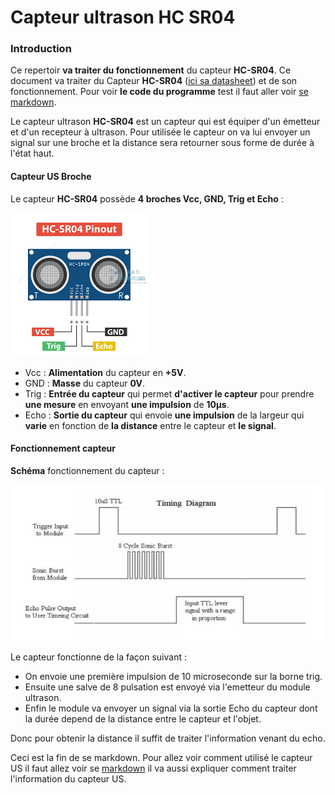 # Capteur ultrason HC SR04

### Introduction

Ce repertoir **va traiter du fonctionnement** du capteur **HC-SR04**. Ce document va traiter du Capteur **HC-SR04** ([ici sa datasheet]()) et de son fonctionnement. Pour voir **le code du programme** test il faut aller voir [se markdown]().  

Le capteur ultrason **HC-SR04** est un capteur qui est équiper d'un émetteur et d'un recepteur à ultrason. Pour utilisée le capteur on va lui envoyer un signal sur une broche et la distance sera retourner sous forme de durée à l'état haut.

#### Capteur US Broche

Le capteur **HC-SR04** possède **4 broches Vcc, GND, Trig et Echo** :

![Pinout_HC-SR04](https://github.com/J3R5/Arduino_ultrason_HC_SR04/blob/main/datasheet/pinout%20HC-SR04.png)

* Vcc  : **Alimentation** du capteur en **+5V**.
* GND  : **Masse** du capteur **0V**.
* Trig : **Entrée du capteur** qui permet **d'activer le capteur** pour prendre **une mesure** en envoyant **une impulsion** de **10µs**.
* Echo : **Sortie du capteur** qui envoie **une impulsion** de la largeur qui **varie** en fonction de **la distance** entre le capteur et **le signal**.

#### Fonctionnement capteur

**Schéma** fonctionnement du capteur :

![logigramme_us](https://github.com/J3R5/Arduino_ultrason_HC_SR04/blob/main/datasheet/logigramme_us.PNG)

Le capteur fonctionne de la façon suivant :

* On envoie une première impulsion de 10 microseconde sur la borne trig.
* Ensuite une salve de 8 pulsation est envoyé via l'emetteur du module ultrason.
* Enfin le module va envoyer un signal via la sortie Echo du capteur dont la durée depend de la distance entre le capteur et l'objet.

Donc pour obtenir la distance il suffit de traiter l'information venant du echo.

Ceci est la fin de se markdown. Pour allez voir comment utilisé le capteur US il faut allez voir se [markdown]() il va aussi expliquer comment traiter l'information du capteur US.

